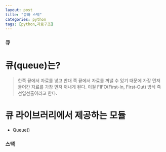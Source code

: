 ```yaml
---
layout: post
title: "큐와 스택"
categories: python
tags: [python,자료구조]
---
```


### 큐

# 큐(queue)는?
> 한쪽 끝에서 자료를 넣고 반대 쪽 끝에서 자료를 꺼낼 수 있기 때문에 가장 먼저 들어간 자료를 가장 먼저 꺼내게 된다. 이걸 FIFO(First-In, First-Out) 방식 즉 선입선출이라고 한다.

# 큐 라이브러리에서 제공하는 모듈
- Queue()


### 스택